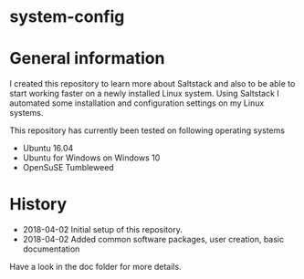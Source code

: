 # system-config

General information
========
I created this repository to learn more about Saltstack and also to be able to start working faster on a newly installed Linux system.
Using Saltstack I automated some installation and configuration settings on my Linux systems.

This repository has currently been tested on following operating systems
- Ubuntu 16.04
- Ubuntu for Windows on Windows 10
- OpenSuSE Tumbleweed

History
=======
* 2018-04-02 Initial setup of this repository.
* 2018-04-02 Added common software packages, user creation, basic documentation

Have a look in the doc folder for more details.
